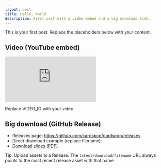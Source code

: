 ```yaml
---
layout: post
title: Hello, world
description: First post with a video embed and a big download link.
---
```


This is your first post. Replace the placeholders below with your content.

## Video (YouTube embed)

<div class="video">
  <iframe
    src="https://www.youtube.com/embed/VIDEO_ID"
    title="YouTube video"
    frameborder="0"
    allow="accelerometer; autoplay; clipboard-write; encrypted-media; gyroscope; picture-in-picture; web-share"
    allowfullscreen
  ></iframe>
  <p class="caption">Replace VIDEO_ID with your video.</p>
  
</div>

## Big download (GitHub Release)

- Releases page: https://github.com/cardspop/cardspop/releases
- Direct download example (replace filename):
- [Download slides (PDF)](https://github.com/cardspop/cardspop/releases/latest/download/slides.pdf)

Tip: Upload assets to a Release. The `latest/download/filename` URL always points to the most recent release asset with that name.
